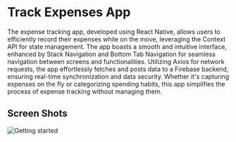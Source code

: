 # Track Expenses App

The expense tracking app, developed using React Native, allows users to efficiently record their expenses while on the move, leveraging the Context API for state management. The app boasts a smooth and intuitive interface, enhanced by Stack Navigation and Bottom Tab Navigation for seamless navigation between screens and functionalities. Utilizing Axios for network requests, the app effortlessly fetches and posts data to a Firebase backend, ensuring real-time synchronization and data security. Whether it's capturing expenses on the fly or categorizing spending habits, this app simplifies the process of expense tracking without managing them.

## Screen Shots

<img src="./2/to/img.jpg" alt="Getting started" />
